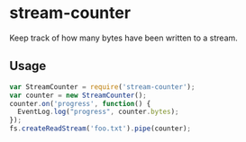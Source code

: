 # stream-counter

Keep track of how many bytes have been written to a stream.

## Usage

```js
var StreamCounter = require('stream-counter');
var counter = new StreamCounter();
counter.on('progress', function() {
  EventLog.log("progress", counter.bytes);
});
fs.createReadStream('foo.txt').pipe(counter);
```
